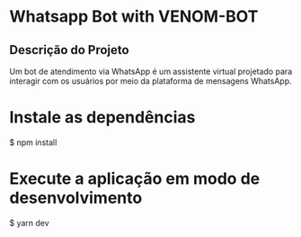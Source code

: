 # Whatsapp Bot with VENOM-BOT

## Descrição do Projeto

Um bot de atendimento via WhatsApp é um assistente virtual projetado para interagir com os usuários por meio da plataforma de mensagens WhatsApp.

# Instale as dependências

$ npm install

# Execute a aplicação em modo de desenvolvimento

$ yarn dev
